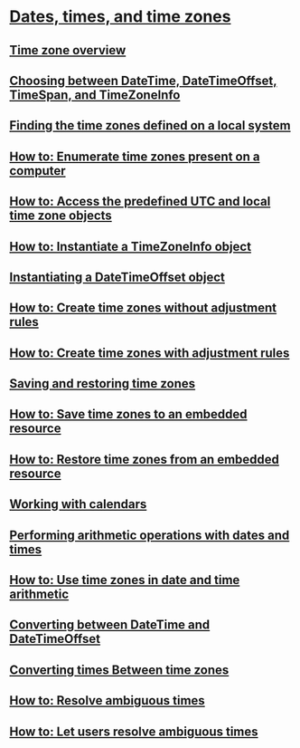 # [Dates, times, and time zones](index.md)
## [Time zone overview](time-zone-overview.md)
## [Choosing between DateTime, DateTimeOffset, TimeSpan, and TimeZoneInfo](choosing-between-datetime.md)
## [Finding the time zones defined on a local system](finding-the-time-zones-on-local-system.md)
## [How to: Enumerate time zones present on a computer](enumerate-time-zones.md)
## [How to: Access the predefined UTC and local time zone objects](access-utc-and-local.md)
## [How to: Instantiate a TimeZoneInfo object](instantiate-time-zone-info.md)
## [Instantiating a DateTimeOffset object](instantiating-a-datetimeoffset-object.md)
## [How to: Create time zones without adjustment rules](create-time-zones-without-adjustment-rules.md)
## [How to: Create time zones with adjustment rules](create-time-zones-with-adjustment-rules.md)
## [Saving and restoring time zones](saving-and-restoring-time-zones.md)
## [How to: Save time zones to an embedded resource](save-time-zones-to-an-embedded-resource.md)
## [How to: Restore time zones from an embedded resource](restore-time-zones-from-an-embedded-resource.md)
## [Working with calendars](working-with-calendars.md)
## [Performing arithmetic operations with dates and times](performing-arithmetic-operations.md)
## [How to: Use time zones in date and time arithmetic](use-time-zones-in-arithmetic.md)
## [Converting between DateTime and DateTimeOffset](converting-between-datetime-and-offset.md)
## [Converting times Between time zones](converting-between-time-zones.md)
## [How to: Resolve ambiguous times](resolve-ambiguous-times.md)
## [How to: Let users resolve ambiguous times](let-users-resolve-ambiguous-times.md)
